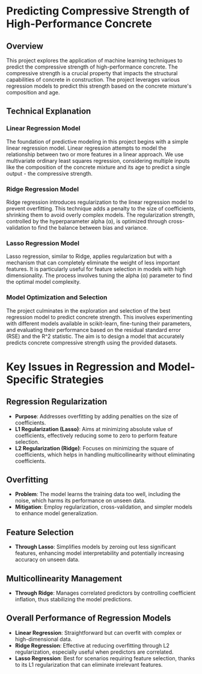 # Predicting Compressive Strength of High-Performance Concrete

## Overview
This project explores the application of machine learning techniques to predict the compressive strength of high-performance concrete. The compressive strength is a crucial property that impacts the structural capabilities of concrete in construction. The project leverages various regression models to predict this strength based on the concrete mixture's composition and age.

## Technical Explanation

### Linear Regression Model
The foundation of predictive modeling in this project begins with a simple linear regression model. Linear regression attempts to model the relationship between two or more features in a linear approach. We use multivariate ordinary least squares regression, considering multiple inputs like the composition of the concrete mixture and its age to predict a single output - the compressive strength.

### Ridge Regression Model
Ridge regression introduces regularization to the linear regression model to prevent overfitting. This technique adds a penalty to the size of coefficients, shrinking them to avoid overly complex models. The regularization strength, controlled by the hyperparameter alpha (α), is optimized through cross-validation to find the balance between bias and variance.

### Lasso Regression Model
Lasso regression, similar to Ridge, applies regularization but with a mechanism that can completely eliminate the weight of less important features. It is particularly useful for feature selection in models with high dimensionality. The process involves tuning the alpha (α) parameter to find the optimal model complexity.

### Model Optimization and Selection
The project culminates in the exploration and selection of the best regression model to predict concrete strength. This involves experimenting with different models available in scikit-learn, fine-tuning their parameters, and evaluating their performance based on the residual standard error (RSE) and the R^2 statistic. The aim is to design a model that accurately predicts concrete compressive strength using the provided datasets.

# Key Issues in Regression and Model-Specific Strategies

## Regression Regularization
- **Purpose**: Addresses overfitting by adding penalties on the size of coefficients.
- **L1 Regularization (Lasso)**: Aims at minimizing absolute value of coefficients, effectively reducing some to zero to perform feature selection.
- **L2 Regularization (Ridge)**: Focuses on minimizing the square of coefficients, which helps in handling multicollinearity without eliminating coefficients.

## Overfitting
- **Problem**: The model learns the training data too well, including the noise, which harms its performance on unseen data.
- **Mitigation**: Employ regularization, cross-validation, and simpler models to enhance model generalization.

## Feature Selection
- **Through Lasso**: Simplifies models by zeroing out less significant features, enhancing model interpretability and potentially increasing accuracy on unseen data.

## Multicollinearity Management
- **Through Ridge**: Manages correlated predictors by controlling coefficient inflation, thus stabilizing the model predictions.

## Overall Performance of Regression Models
- **Linear Regression**: Straightforward but can overfit with complex or high-dimensional data.
- **Ridge Regression**: Effective at reducing overfitting through L2 regularization, especially useful when predictors are correlated.
- **Lasso Regression**: Best for scenarios requiring feature selection, thanks to its L1 regularization that can eliminate irrelevant features.
